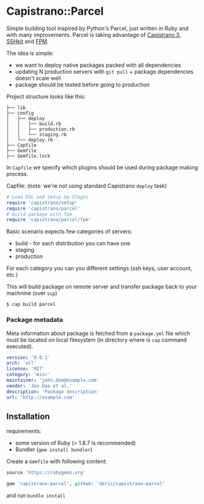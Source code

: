 # Capistrano::Parcel

Simple building tool inspired by Python's Parcel, just written in Ruby and with many improvements. Parcel is taking advantage of [Capistrano 3](https://github.com/capistrano/capistrano), [SSHkit](https://github.com/capistrano/sshkit) and [FPM](https://github.com/jordansissel/fpm).

The idea is simple:

  * we want to deploy native packages packed with all dependencies
  * updating N production servers with `git pull` + package dependencies doesn't scale well
  * package should be tested before going to production


Project structure looks like this:

```
├── lib
├── config
│   ├── deploy
│   │   ├── build.rb
│   │   ├── production.rb
│   │   └── staging.rb
│   └── deploy.rb
├── Capfile
├── Gemfile
├── Gemfile.lock

```
In `Capfile` we specify which plugins should be used during package making process.

Capfile: (note: we're not using standard Capistrano `deploy` task)
```ruby
# Load DSL and Setup Up Stages
require 'capistrano/setup'
require 'capistrano/parcel'
# build package with fpm
require 'capistrano/parcel/fpm'
```

Basic scenario expects few categories of servers:

  * build - for each distribution you can have one
  * staging
  * production

For each category you can you different settings (ssh keys, user account, etc.)

This will build package on remote server and transfer package back to your machnine (over `scp`)

```
$ cap build parcel
```

### Package metadata

Meta information about package is fetched from a `package.yml` file which must be located on local filesystem (in directory where is `cap` command executed).

```yml
version: '0.0.1'
arch: 'all'
license: 'MIT'
category: 'misc'
maintainer: 'john.doe@example.com'
vendor: 'Jon Doe et al.'
description: 'Package description'
url: 'http://example.com'
```


## Installation

requirements:

  * some version of Ruby (> 1.8.7 is recommended)
  * Bundler (`gem install bundler`)

Create a `Gemfile` with following content:

```ruby
source 'https://rubygems.org'

gem 'capistrano-parcel', github: 'deric/capistrano-parcel'
```

and run `bundle install`